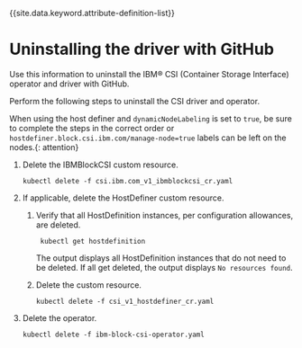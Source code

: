 
{{site.data.keyword.attribute-definition-list}}

# Uninstalling the driver with GitHub

Use this information to uninstall the IBM® CSI (Container Storage Interface) operator and driver with GitHub.

Perform the following steps to uninstall the CSI driver and operator.

When using the host definer and `dynamicNodeLabeling` is set to `true`, be sure to complete the steps in the correct order or `hostdefiner.block.csi.ibm.com/manage-node=true` labels can be left on the nodes.{: attention}

1. Delete the IBMBlockCSI custom resource.

    ```
    kubectl delete -f csi.ibm.com_v1_ibmblockcsi_cr.yaml
    ```

2. If applicable, delete the HostDefiner custom resource.

    1. Verify that all HostDefinition instances, per configuration allowances, are deleted.
         
            kubectl get hostdefinition
     
        The output displays all HostDefinition instances that do not need to be deleted. If all get deleted, the output displays `No resources found`.

     2. Delete the custom resource.
    
        ```
        kubectl delete -f csi_v1_hostdefiner_cr.yaml
        ```

3. Delete the operator.

    ```
    kubectl delete -f ibm-block-csi-operator.yaml
    ```




